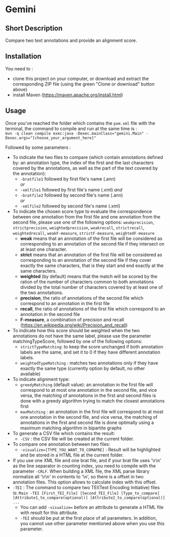 # Gemini

## Short Description

Compare two text annotations and provide an alignment score.

## Installation

You need to :  
* clone this project on your computer, or download and extract the corresponding ZIP file (using the green "Clone or download" button above)
* install Maven (https://maven.apache.org/install.html)

## Usage

Once you've reached the folder which contains the `pom.xml` file with the terminal, the command to compile and run at the same time is :  
`mvn -q clean compile exec:java -Dexec.mainClass="gemini.Main" -Dexec.args="[choose_your_argument_here]"`
  
Followed by some parameters :  
* To indicate the two files to compare (which contain annotations defined by: an annotation type, the index of the first and the last characters covered by the annotations, as well as the part of the text covered by the annotation):
   * `-bratfile1` followed by first file's name (.ann)  
   *or*
   * `-xmlfile1` followed by first file's name (.xml) 
   *and*
   * `-bratfile2` followed by second file's name (.ann)  
   *or*
   * `-xmlfile2` followed by second file's name (.xml) 
* To indicate the chosen score type to evaluate the correspondence between one annotation from the first file and one annotation from the second file, please use one of the following options: `weakprecision`, `strictprecision`, `weightedprecision`, `weakrecall`, `strictrecall`, `weightedrecall`, `weakF-measure`, `strictF-measure`, `weightedF-measure`
   * __weak__ means that an annotation of the first file will be considered as corresponding to an annotation of the second file if they intersect on at least one character.
   * __strict__ means that an annotation of the first file will be considered as corresponding to an annotation of the second file if they cover exactly the same characters, that is they start and end exactly at the same characters.
   * __weighted__ (by default) means that the match will be scored by the ration of the number of characters common to both annotations divided by the total number of characters covered by at least one of the two annotations.
   * __precision__, the ratio of annotations of the second file which correspond to an annotation in the first file
   * __recall__, the ratio of annotations of the first file which correspond to an annotation in the second file
   * __F-measure__, a combination of precision and recall (https://en.wikipedia.org/wiki/Precision_and_recall)
* To indicate how this score should be weighted when the two annotations do not have the same label, please use the parameter matchingTypeScore, followed by one of the following options:
   * `strictTypeMatching`: to keep the score unchanged if both annotation labels are the same, and set it to 0 if they have different annotation labels.
   * `weightedTypeMatching` : matches two annotations only if they have exactly the same type (currently option by default, no other available)
* To indicate alignment type:
   * `greedyMatching` (default value): an annotation in the first file will correspond to at most one annotation in the second file, and vice versa, the matching of annotations in the first and second files is done with a greedy algorithm trying to match the closest annotations first
   * `maxMatching` : an annotation in the first file will correspond to at most one annotation in the second file, and vice versa, the matching of annotations in the first and second file is done optimally using a maximum matching algorithm in bipartite graphs
* To generate a CSV file which contains the result:  
   * `-CSV` : the CSV file will be created at the current folder.
* To compare one annotation between two files:  
   * `-visualize=[TYPE_YOU_WANT_TO_COMAPRE]` : Result will be highlighted and be stored in a HTML file at the current folder.
* If you use one XML file and one brat file, and if your brat file uses '\r\n' as the line separator in counting index, you need to compile with the parameter `-CRLF`. When building a XML file, the XML parse library normalize all '\r\n' in contents to '\n', so there is a offset in two annotation files. This option allows to calculate index with this offset.
* `-TEI` : The command to compare two TEI(Text Encoding Initiative) files is:
   `Main -TEI [First_TEI_File] [Second_TEI_File] [Type_to_compare] [Attribute1_to_compare(optional)] [Attribute2_to_compare(optional)] ...`  
   * You can add `-visualize=` before an attribute to generate a HTML file with result for this attribute.
   * `-TEI` should be put at the first place of all parameters. In addition, you cannot use other parameter mentioned above when you use this parameter.